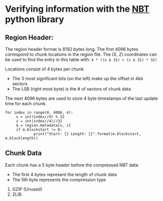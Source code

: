 # Verifying information with the [NBT](https://github.com/twoolie/NBT) python library

## Region Header:
The region header format is 8192 bytes long. The first 4096 bytes correspond to chunk locations in the region file. The (X, Z) coordinates can be used to find the entry in this table with: `4 * ((x & 31) + (z & 31) * 32)`

Locations consist of 4 bytes per chunk
- The 3 most significant bits (on the left) make up the offset in 4kb sectors
- The LSB (right most byte) is the # of sectors of chunk data

The next 4096 bytes are used to store 4 byte timestamps of the last update time for each chunk.

    for index in range(0, 4096, 4):
         x = int(index//4) % 32
         z = int(index//4)//32
         m = region.metadata[x, z]
         if m.blockstart != 0:
                 print("Start: {} Length: {}".format(m.blockstart, m.blocklength))

## Chunk Data
Each chunk has a 5 byte header before the compressed NBT data.
- The first 4 bytes represent the length of chunk data
- The 5th byte represents the compression type

1. GZIP (Unused)
2. ZLIB